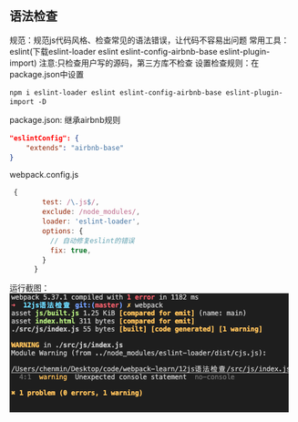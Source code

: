 ## 语法检查

规范：规范js代码风格、检查常见的语法错误，让代码不容易出问题
常用工具：eslint(下载eslint-loader eslint eslint-config-airbnb-base eslint-plugin-import)
注意:只检查用户写的源码，第三方库不检查
设置检查规则：在package.json中设置

```
npm i eslint-loader eslint eslint-config-airbnb-base eslint-plugin-import -D
```


package.json: 继承airbnb规则
```json
"eslintConfig": {
    "extends": "airbnb-base"
}
```

webpack.config.js
```js
 {
        test: /\.js$/,
        exclude: /node_modules/,
        loader: 'eslint-loader',
        options: {
          // 自动修复eslint的错误
          fix: true,
        }
      }
```

运行截图：
![image](./img1.png)
